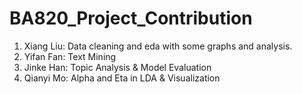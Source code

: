 # BA820_Project_Contribution
1. Xiang Liu: Data cleaning and eda with some graphs and analysis.
2. Yifan Fan: Text Mining
3. Jinke Han: Topic Analysis & Model Evaluation
4. Qianyi Mo: Alpha and Eta in LDA & Visualization
